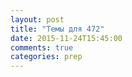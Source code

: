 ```yaml
---
layout: post
title: "Темы для 472"
date: 2015-11-24T15:45:00
comments: true
categories: prep
---
```

